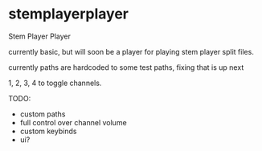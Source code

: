 # stemplayerplayer
Stem Player Player

currently basic, but will soon be a player for playing stem player split files.

currently paths are hardcoded to some test paths, fixing that is up next

1, 2, 3, 4 to toggle channels.

TODO:
- custom paths
- full control over channel volume
- custom keybinds
- ui?
